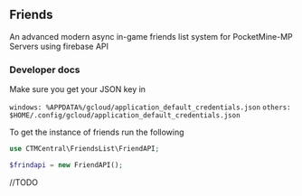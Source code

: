## Friends

An advanced modern async in-game friends list system for PocketMine-MP Servers using firebase API

### Developer docs
Make sure you get your JSON key in 

 ```windows: %APPDATA%/gcloud/application_default_credentials.json```
```others: $HOME/.config/gcloud/application_default_credentials.json```
 
To get the instance of friends run the following

```php
use CTMCentral\FriendsList\FriendAPI;

$frindapi = new FriendAPI();
```

//TODO